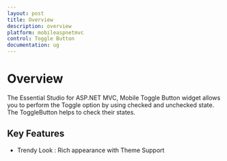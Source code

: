 ```yaml
---
layout: post
title: Overview
description: overview
platform: mobileaspnetmvc
control: Toggle Button
documentation: ug
---
```


# Overview

The Essential Studio for ASP.NET MVC, Mobile Toggle Button widget allows you to perform the Toggle option by using checked and unchecked state. The ToggleButton helps to check their states.

## Key Features

* Trendy Look : Rich appearance with Theme Support
